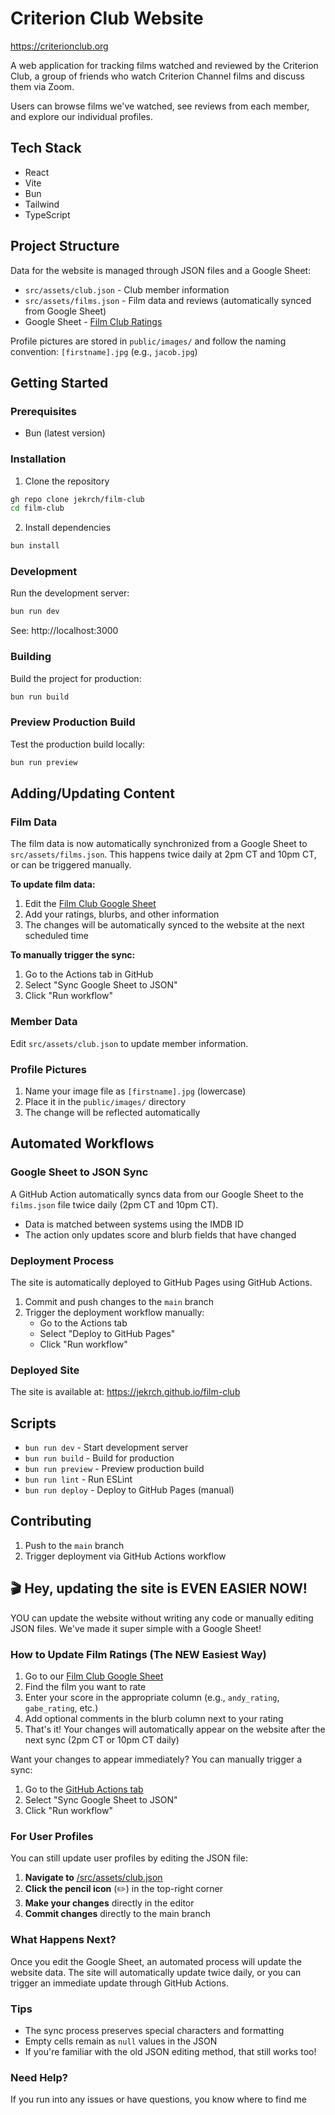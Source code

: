 # Criterion Club Website

https://criterionclub.org

A web application for tracking films watched and reviewed by the Criterion Club, a group of friends who watch Criterion Channel films and discuss them via Zoom.

Users can browse films we've watched, see reviews from each member, and explore our individual profiles.

## Tech Stack

- React
- Vite
- Bun
- Tailwind
- TypeScript

## Project Structure

Data for the website is managed through JSON files and a Google Sheet:
- `src/assets/club.json` - Club member information
- `src/assets/films.json` - Film data and reviews (automatically synced from Google Sheet)
- Google Sheet - [Film Club Ratings](https://docs.google.com/spreadsheets/d/1wGrX2xWrJlS6WFpNxzD73VrHW4ZnrfedjtK5C9EYeuw/edit?usp=sharing)

Profile pictures are stored in `public/images/` and follow the naming convention: `[firstname].jpg` (e.g., `jacob.jpg`)

## Getting Started

### Prerequisites

- Bun (latest version)

### Installation

1. Clone the repository
```bash
gh repo clone jekrch/film-club
cd film-club
```

2. Install dependencies
```bash
bun install
```

### Development

Run the development server:
```bash
bun run dev
```
See:
http://localhost:3000

### Building

Build the project for production:
```bash
bun run build
```

### Preview Production Build

Test the production build locally:
```bash
bun run preview
```

## Adding/Updating Content

### Film Data

The film data is now automatically synchronized from a Google Sheet to `src/assets/films.json`. This happens twice daily at 2pm CT and 10pm CT, or can be triggered manually.

**To update film data:**
1. Edit the [Film Club Google Sheet](https://docs.google.com/spreadsheets/d/1wGrX2xWrJlS6WFpNxzD73VrHW4ZnrfedjtK5C9EYeuw/edit?usp=sharing)
2. Add your ratings, blurbs, and other information
3. The changes will be automatically synced to the website at the next scheduled time

**To manually trigger the sync:**
1. Go to the Actions tab in GitHub
2. Select "Sync Google Sheet to JSON"
3. Click "Run workflow"

### Member Data

Edit `src/assets/club.json` to update member information.

### Profile Pictures

1. Name your image file as `[firstname].jpg` (lowercase)
2. Place it in the `public/images/` directory
3. The change will be reflected automatically

## Automated Workflows

### Google Sheet to JSON Sync

A GitHub Action automatically syncs data from our Google Sheet to the `films.json` file twice daily (2pm CT and 10pm CT).

- Data is matched between systems using the IMDB ID
- The action only updates score and blurb fields that have changed

### Deployment Process

The site is automatically deployed to GitHub Pages using GitHub Actions.

1. Commit and push changes to the `main` branch
2. Trigger the deployment workflow manually:
   - Go to the Actions tab
   - Select "Deploy to GitHub Pages"
   - Click "Run workflow"

### Deployed Site

The site is available at: https://jekrch.github.io/film-club

## Scripts

- `bun run dev` - Start development server
- `bun run build` - Build for production
- `bun run preview` - Preview production build
- `bun run lint` - Run ESLint
- `bun run deploy` - Deploy to GitHub Pages (manual)

## Contributing

1. Push to the `main` branch 
2. Trigger deployment via GitHub Actions workflow


## 🎬 Hey, updating the site is EVEN EASIER NOW!

YOU can update the website without writing any code or manually editing JSON files. We've made it super simple with a Google Sheet!

### How to Update Film Ratings (The NEW Easiest Way)

1. Go to our [Film Club Google Sheet](https://docs.google.com/spreadsheets/d/1wGrX2xWrJlS6WFpNxzD73VrHW4ZnrfedjtK5C9EYeuw/edit?usp=sharing)
2. Find the film you want to rate
3. Enter your score in the appropriate column (e.g., `andy_rating`, `gabe_rating`, etc.)
4. Add optional comments in the blurb column next to your rating
5. That's it! Your changes will automatically appear on the website after the next sync (2pm CT or 10pm CT daily)

Want your changes to appear immediately? You can manually trigger a sync:
1. Go to the [GitHub Actions tab](https://github.com/jekrch/film-club/actions)
2. Select "Sync Google Sheet to JSON"
3. Click "Run workflow"

### For User Profiles

You can still update user profiles by editing the JSON file:

1. **Navigate to** [/src/assets/club.json](https://github.com/jekrch/film-club/blob/main/src/assets/club.json)
2. **Click the pencil icon** (✏️) in the top-right corner
3. **Make your changes** directly in the editor
4. **Commit changes** directly to the main branch

### What Happens Next?

Once you edit the Google Sheet, an automated process will update the website data. The site will automatically update twice daily, or you can trigger an immediate update through GitHub Actions.

### Tips

* The sync process preserves special characters and formatting
* Empty cells remain as `null` values in the JSON
* If you're familiar with the old JSON editing method, that still works too!

### Need Help?

If you run into any issues or have questions, you know where to find me
